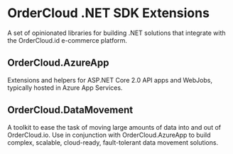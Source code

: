 # OrderCloud .NET SDK Extensions
A set of opinionated libraries for building .NET solutions that integrate with the OrderCloud.id e-commerce platform.

## OrderCloud.AzureApp

Extensions and helpers for ASP.NET Core 2.0 API apps and WebJobs, typically hosted in Azure App Services.

## OrderCloud.DataMovement

A toolkit to ease the task of moving large amounts of data into and out of OrderCloud.io. Use in conjunction with OrderCloud.AzureApp to build complex, scalable, cloud-ready, fault-tolerant data movement solutions.
